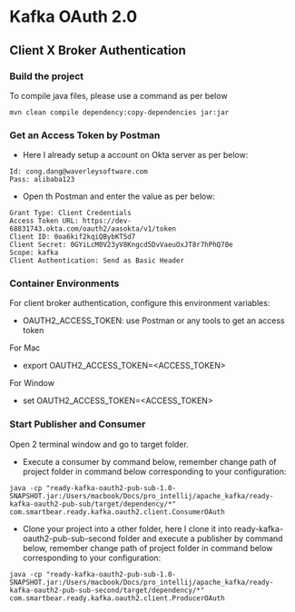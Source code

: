 # Kafka OAuth 2.0

## Client X Broker Authentication

### Build the project
To compile java files, please use a command as per below
```
mvn clean compile dependency:copy-dependencies jar:jar
```

### Get an Access Token by Postman

- Here I already setup a account on Okta server as per below:
```
Id: cong.dang@waverleysoftware.com
Pass: alibaba123
```
- Open th Postman and enter the value as per below:
```
Grant Type: Client Credentials
Access Token URL: https://dev-68831743.okta.com/oauth2/aasokta/v1/token
Client ID: 0oa6kif2kqiQBybKT5d7
Client Secret: 0GYiLcM0V23yV8Kngcd5DvVaeuOxJT8r7hPhQ70e
Scope: kafka
Client Authentication: Send as Basic Header
```

### Container Environments
For client broker authentication, configure this environment variables:

- OAUTH2_ACCESS_TOKEN: use Postman or any tools to get an access token

For Mac

- export OAUTH2_ACCESS_TOKEN=<ACCESS_TOKEN>

For Window

- set OAUTH2_ACCESS_TOKEN=<ACCESS_TOKEN>

### Start Publisher and Consumer
Open 2 terminal window and go to target folder.

- Execute a consumer by command below, remember change path of project folder in command below corresponding to your configuration:
```
java -cp "ready-kafka-oauth2-pub-sub-1.0-SNAPSHOT.jar:/Users/macbook/Docs/pro_intellij/apache_kafka/ready-kafka-oauth2-pub-sub/target/dependency/*" com.smartbear.ready.kafka.oauth2.client.ConsumerOAuth
```

- Clone your project into a other folder, here I clone it into ready-kafka-oauth2-pub-sub-second folder and execute a publisher by command below, remember change path of project folder in command below corresponding to your configuration:
```
java -cp "ready-kafka-oauth2-pub-sub-1.0-SNAPSHOT.jar:/Users/macbook/Docs/pro_intellij/apache_kafka/ready-kafka-oauth2-pub-sub-second/target/dependency/*" com.smartbear.ready.kafka.oauth2.client.ProducerOAuth
```